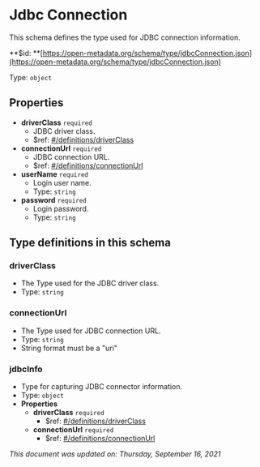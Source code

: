 # Jdbc Connection

This schema defines the type used for JDBC connection information.

**$id: **[https://open-metadata.org/schema/type/jdbcConnection.json](https://open-metadata.org/schema/type/jdbcConnection.json)

Type: `object`

## Properties

* **driverClass** `required`
  * JDBC driver class.
  * $ref: [#/definitions/driverClass](jdbcconnection.md#driverclass)
* **connectionUrl** `required`
  * JDBC connection URL.
  * $ref: [#/definitions/connectionUrl](jdbcconnection.md#connectionurl)
* **userName** `required`
  * Login user name.
  * Type: `string`
* **password** `required`
  * Login password.
  * Type: `string`

## Type definitions in this schema

### driverClass

* The Type used for the JDBC driver class.
* Type: `string`

### connectionUrl

* The Type used for JDBC connection URL.
* Type: `string`
* String format must be a "uri"

### jdbcInfo

* Type for capturing JDBC connector information.
* Type: `object`
* **Properties**
  * **driverClass** `required`
    * $ref: [#/definitions/driverClass](jdbcconnection.md#driverclass)
  * **connectionUrl** `required`
    * $ref: [#/definitions/connectionUrl](jdbcconnection.md#connectionurl)

_This document was updated on: Thursday, September 16, 2021_
